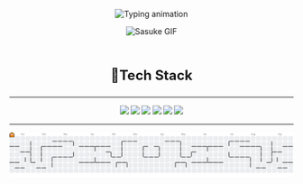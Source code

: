<p align="center">
  <picture>
    <source media="(prefers-color-scheme: dark)" srcset="https://readme-typing-svg.demolab.com?font=Fira+Code&weight=500&size=24&pause=1000&color=FFFFFF&center=true&vCenter=true&width=435&lines=Hello+everyone%2C+I'm+Haikal;A+Beginner+Frontend+Developer" />
    <img src="https://readme-typing-svg.demolab.com?font=Fira+Code&weight=500&size=24&pause=1000&color=000000&center=true&vCenter=true&width=435&lines=Hello+World!%2C+I'm+Haikal;A+Beginner+Frontend+Developer" alt="Typing animation" />
  </picture>
</p>

<p align="center">
  <img src="assets/animgifua.gif" alt="Sasuke GIF">
</p>

<br>
<p align="center" style="font-size: 1.5rem;"><strong>🔧Tech Stack</p>
<hr>

<p align="center">
  <img src="https://img.shields.io/badge/HTML5-E34F26?style=for-the-badge&logo=html5&logoColor=white"/>
  <img src="https://img.shields.io/badge/CSS3-1572B6?style=for-the-badge&logo=css3&logoColor=white"/>
  <img src="https://img.shields.io/badge/JavaScript-F7DF1E?style=for-the-badge&logo=javascript&logoColor=black"/>
  <img src="https://img.shields.io/badge/Laravel-FF2D20?style=for-the-badge&logo=laravel&logoColor=white"/>
  <img src="https://img.shields.io/badge/PHP-777BB4?style=for-the-badge&logo=php&logoColor=white"/>
  <img src="https://img.shields.io/badge/MySQL-4479A1?style=for-the-badge&logo=mysql&logoColor=white"/>
</p>

<hr>

<picture>
  <source media="(prefers-color-scheme: dark)" srcset="https://raw.githubusercontent.com/Haikalmuh/Haikalmuh/output/pacman-contribution-graph-dark.svg">
  <source media="(prefers-color-scheme: light)" srcset="https://raw.githubusercontent.com/Haikalmuh/Haikalmuh/output/pacman-contribution-graph.svg">
  <img alt="pacman contribution graph" src="https://raw.githubusercontent.com/Haikalmuh/Haikalmuh/output/pacman-contribution-graph.svg">
</picture>

###

<!--
**Haikalmuh/Haikalmuh** is a ✨ _special_ ✨ repository because its `README.md` (this file) appears on your GitHub profile.

Here are some ideas to get you started:

- 🔭 I’m currently working on ...
- 🌱 I’m currently learning ...
- 👯 I’m looking to collaborate on ...
- 🤔 I’m looking for help with ...
- 💬 Ask me about ...
- 📫 How to reach me: ...
- 😄 Pronouns: ...
- ⚡ Fun fact: ...
-->
